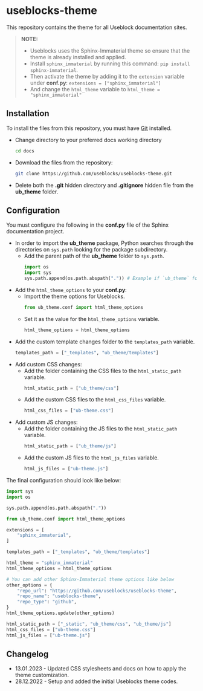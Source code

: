 # useblocks-theme
This repository contains the theme for all Useblock documentation sites.

> **NOTE:** 
> - Useblocks uses the Sphinx-Immaterial theme so ensure that the theme is already installed and applied.
> - Install `sphinx_immaterial` by running this command: `pip install sphinx-immaterial`.
> - Then activate the theme by adding it to the `extension` variable under **conf.py**: `extensions = ["sphinx_immaterial"]`
> - And change the `html_theme` variable to `html_theme = "sphinx_immaterial"`

## Installation
To install the files from this repository, you must have [Git](https://git-scm.com) installed.

* Change directory to your preferred docs working directory
  ```bash
  cd docs
  ```
* Download the files from the repository:
  ```bash
  git clone https://github.com/useblocks/useblocks-theme.git 
  ```
* Delete both the **.git** hidden directory and **.gitignore** hidden file from the **ub_theme** folder.

## Configuration

You must configure the following in the **conf.py** file of the Sphinx documentation project.

* In order to import the **ub_theme** package, Python searches through the directories on `sys.path` looking for the package subdirectory. 
    * Add the parent path of the **ub_theme** folder to `sys.path`.
      ```python
      import os
      import sys
      sys.path.append(os.path.abspath(".")) # Example if `ub_theme` folder is in the same folder as the `conf.py` file
        ```
* Add the `html_theme_options` to your **conf.py**:
    * Import the theme options for Useblocks.
      ```python
      from ub_theme.conf import html_theme_options
        ```
    * Set it as the value for the `html_theme_options` variable.
      ```python
      html_theme_options = html_theme_options
        ```
* Add the custom template changes folder to the `templates_path` variable.
  ```python
  templates_path = ["_templates", "ub_theme/templates"]
  ```
* Add custom CSS changes:
    * Add the folder containing the CSS files to the `html_static_path` variable.
      ```python
      html_static_path = ["ub_theme/css"]
        ```
    * Add the custom CSS files to the `html_css_files` variable.
      ```python
      html_css_files = ["ub-theme.css"]
        ```
* Add custom JS changes:
    * Add the folder containing the JS files to the `html_static_path` variable.
      ```python
      html_static_path = ["ub_theme/js"]
        ```
    * Add the custom JS files to the `html_js_files` variable.
      ```python
      html_js_files = ["ub-theme.js"]
        ```
  
The final configuration should look like below:
```python
import sys
import os

sys.path.append(os.path.abspath("."))

from ub_theme.conf import html_theme_options

extensions = [
    "sphinx_immaterial",
]

templates_path = ["_templates", "ub_theme/templates"]

html_theme = "sphinx_immaterial"
html_theme_options = html_theme_options

# You can add other Sphinx-Immaterial theme options like below
other_options = {
    "repo_url": "https://github.com/useblocks/useblocks-theme",
    "repo_name": "useblocks-theme",
    "repo_type": "github",
}
html_theme_options.update(other_options)

html_static_path = ["_static", "ub_theme/css", "ub_theme/js"]
html_css_files = ["ub-theme.css"]
html_js_files = ["ub-theme.js"]

```

## Changelog

* 13.01.2023 - Updated CSS stylesheets and docs on how to apply the theme customization.
* 28.12.2022 - Setup and added the initial Useblocks theme codes. 

